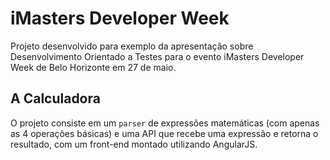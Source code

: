 # iMasters Developer Week

Projeto desenvolvido para exemplo da apresentação sobre Desenvolvimento Orientado
a Testes para o evento iMasters Developer Week de Belo Horizonte em 27 de maio.

## A Calculadora

O projeto consiste em um `parser` de expressões matemáticas (com apenas as 4 operações básicas)
e uma API que recebe uma expressão e retorna o resultado, com um front-end montado
utilizando AngularJS.
